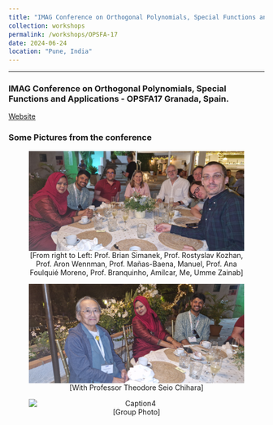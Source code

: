 ```yaml
---
title: "IMAG Conference on Orthogonal Polynomials, Special Functions and Applications - OPSFA17"
collection: workshops
permalink: /workshops/OPSFA-17
date: 2024-06-24
location: "Pune, India"
---
```


---

### IMAG Conference on Orthogonal Polynomials, Special Functions and Applications - OPSFA17 Granada, Spain.

[Website](https://opsfa17.com/)

### Some Pictures from the conference

<div style="text-align: center;">
    <figure>
        <img src="/files/20240626_230832.jpg" alt="Caption2" style="width: 800px; display: block; margin: 0 auto;">
        <figcaption>[From right to Left: Prof. Brian Simanek, Prof. Rostyslav Kozhan, Prof. Aron Wennman, Prof. Mañas-Baena, Manuel, Prof. Ana Foulquié Moreno, Prof. Branquinho, Amílcar, Me, Umme Zainab]</figcaption>
    </figure>
</div>    

<div style="text-align: center;">
    <figure>
        <img src="/files/20240626_230841.jpg" alt="Caption3" style="width: 800px; display: block; margin: 0 auto;">
        <figcaption>[With Professor Theodore Seio Chihara]</figcaption>
    </figure>
</div>

<div style="text-align: center;"> 
    <figure>
        <img src="/files/IMAG_OPSFA1.jpg" alt="Caption4" style="width: 800px; display: block; margin: 0 auto;">
        <figcaption>[Group Photo]</figcaption>
    </figure>
</div>







